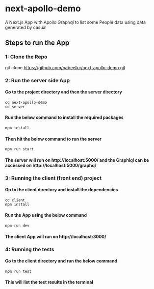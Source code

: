 # next-apollo-demo
A Next.js App with Apollo Graphql to list some People data using data generated by casual

## Steps to run the App

### 1: Clone the Repo
git clone https://github.com/nabeelkc/next-apollo-demo.git

### 2: Run the server side App
#### Go to the project directory and then the server directory
	cd next-apollo-demo
	cd server
	
#### Run the below command to install the required packages
	npm install
#### Then hit the below command to run the server
	npm run start

#### The server will run on http://localhost:5000/ and the Graphiql can be accessed on http://localhost:5000/graphql

### 3: Running the client (front end) project
#### Go to the client directory and install the dependencies
	cd client
	npm install
#### Run the App using the below command
	npm run dev
#### The client App will run on http://localhost:3000/

### 4: Running the tests
#### Go to the client directory and run the below command
	npm run test
#### This will list the test results in the terminal 
